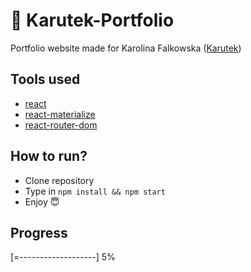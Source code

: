 # 🎀 Karutek-Portfolio
Portfolio website made for Karolina Falkowska ([Karutek](https://www.instagram.com/karuutek/))


## Tools used
- [react](https://github.com/facebook/react)
- [react-materialize](https://github.com/react-materialize/react-materialize)
- [react-router-dom](https://github.com/ReactTraining/react-router)

## How to run?
* Clone repository
* Type in `npm install && npm start`
* Enjoy 😇

## Progress
[=-------------------] 5%